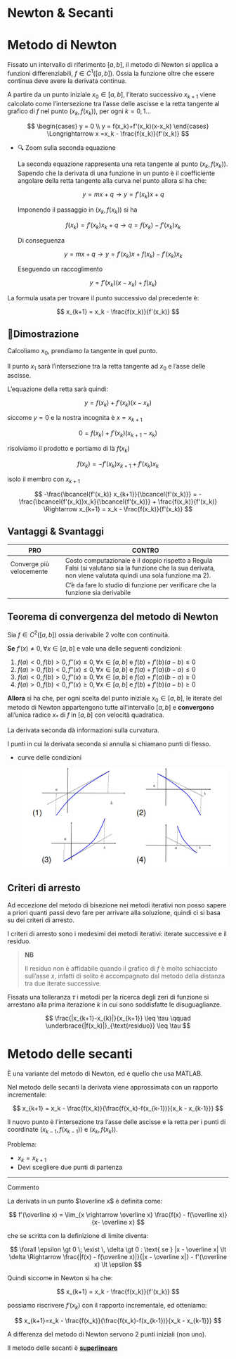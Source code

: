 # Newton & Secanti

# Metodo di Newton

Fissato un intervallo di riferimento $[a, b]$, il metodo di Newton si applica a funzioni differenziabili, $f \in C^1 ([a, b])$. Ossia la funzione oltre che essere continua deve avere la derivata continua. 

A partire da un punto iniziale $x_0 \in [a, b]$, l’iterato successivo $x_{k+1}$ viene calcolato come l’intersezione tra l’asse delle ascisse e la retta tangente al grafico di $f$ nel punto $(x_k, f(x_k))$, per ogni $k = 0,1 \dots$

$$
\begin{cases}
y = 0 \\
y = f(x_k)+f'(x_k)(x-x_k)
\end{cases}
\Longrightarrow
x =x_k - \frac{f(x_k)}{f'(x_k)}
$$

- 🔍 Zoom sulla seconda equazione
    
    La seconda equazione rappresenta una reta tangente al punto $(x_k, f(x_k))$. Sapendo che la derivata di una funzione in un punto è il coefficiente angolare della retta tangente alla curva nel punto allora si ha che:
    
    $$
    y= mx+q  \rightarrow y= f'(x_k)x+q 
    $$
    
    Imponendo il passaggio in $(x_k, f(x_k))$ si ha
    
    $$
    f(x_k)= f'(x_k)x_k+q \rightarrow q = f(x_k)- f'(x_k)x_k
    $$
    
    Di conseguenza
    
    $$
    y = mx+q \rightarrow y = f'(x_k)x +f(x_k)- f'(x_k)x_k 
    $$
    
    Eseguendo un raccoglimento
    
    $$
    y = f'(x_k)(x-x_k) +f(x_k)
    $$
    

La formula usata per trovare il punto successivo dal precedente è:

$$
x_{k+1} = x_k - \frac{f(x_k)}{f'(x_k)}
$$

## 📜Dimostrazione

Calcoliamo $x_0$, prendiamo la tangente in quel punto.

Il punto $x_1$ sarà l’intersezione tra la retta tangente ad $x_0$ e l’asse delle ascisse.

L’equazione della retta sarà quindi:

$$
y = f(x_k)+ f'(x_k)(x - x_k)
$$

siccome $y = 0$ e la nostra incognita è $x = x_{k+1}$

$$
0 = f(x_k) + f'(x_k)(x_{k+1} -x_k)
$$

risolviamo il prodotto e portiamo di là $f(x_k)$

$$
f(x_k) = - f'(x_k) x_{k+1} + f'(x_k)x_k 
$$

isolo il membro con $x_{k+1}$ 

$$
-\frac{\bcancel{f'(x_k)} x_{k+1}}{\bcancel{f'(x_k)}} = - \frac{\bcancel{f'(x_k)}x_k}{\bcancel{f'(x_k)}} + \frac{f(x_k)}{f'(x_k)} \Rightarrow x_{k+1} = x_k - \frac{f(x_k)}{f'(x_k)}
$$

## Vantaggi & Svantaggi

| PRO | CONTRO |
| --- | --- |
| Converge più velocemente | Costo computazionale è il doppio rispetto a Regula Falsi (si valutano sia la funzione che la sua derivata, non viene valutata quindi una sola funzione ma 2).  |
|  | C’è da fare lo studio di funzione per verificare che la funzione sia derivabile |

## Teorema di convergenza del metodo di Newton

Sia $f \in C^2([a, b])$ ossia derivabile 2 volte con continuità. 

**Se** $f'(x) \ne 0, \, \forall x \in [a,b]$ e vale una delle seguenti condizioni:

1. $f(a) \lt 0, \,f(b) \gt 0, \, f''(x) \le 0, \, \forall x \in [a,b]$  e $f(b) + f'(b)(a-b) \le 0$
2. $f(a) \gt 0, \,f(b) \lt 0, \, f''(x) \le 0, \, \forall x \in [a,b]$  e $f(a) + f'(a)(b-a) \le 0$
3. $f(a) \lt 0, \,f(b) \gt 0, \, f''(x) \ge 0, \, \forall x \in [a,b]$  e $f(a) + f'(a)(b-a) \ge 0$
4. $f(a) \gt 0, \,f(b) \lt 0, \, f''(x) \ge 0, \, \forall x \in [a,b]$  e $f(b) + f'(b)(a-b) \ge 0$

**Allora** si ha che, per ogni scelta del punto iniziale $x_0 \in [a,b]$, le iterate del metodo di Newton appartengono tutte all’intervallo $[a,b]$ e **convergono** all’unica radice $x_*$ di $f$ in $[a,b]$ con velocità quadratica.

La derivata seconda dà informazioni sulla curvatura.

I punti in cui la derivata seconda si annulla si chiamano punti di flesso.

- curve delle condizioni
    
    ![Untitled](Untitled%209.png)
    

## Criteri di arresto

Ad eccezione del metodo di bisezione nei metodi iterativi non posso sapere a priori quanti passi devo fare per arrivare alla soluzione, quindi ci si basa su dei criteri di arresto.

I criteri di arresto sono i medesimi dei metodi iterativi: iterate successive e il residuo.

> **NB**
> 
> 
> Il residuo non è affidabile quando il grafico di $f$ è molto schiacciato sull’asse $x$, infatti di solito è accompagnato dal metodo della distanza tra due iterate successive.
> 

Fissata una tolleranza $\tau$ i metodi per la ricerca degli zeri di funzione si arrestano alla prima iterazione $k$ in cui sono soddisfatte le disuguaglianze.

$$
\frac{|x_{k+1}-x_{k}|}{x_{k+1}} \leq \tau \qquad \underbrace{|f(x_k)|}_{\text{residuo}} \leq \tau 
$$

# Metodo delle secanti

È una variante del metodo di Newton, ed è quello che usa MATLAB.

Nel metodo delle secanti la derivata viene approssimata con un rapporto incrementale:

$$
x_{k+1} = x_k - \frac{f(x_k)}{\frac{f(x_k)-f(x_{k-1})}{x_k - x_{k-1}}}
$$

Il nuovo punto è l’intersezione tra l’asse delle ascisse e la retta per i punti di coordinate $(x_{k-1}, f(x_{k-1}))$  e $(x_k,f(x_k))$.

Problema: 

- $x_k = x_{k+1}$
- Devi scegliere due punti di partenza

---

Commento

La derivata in un punto $\overline x$ è definita come:

$$
f'(\overline x) = \lim_{x \rightarrow \overline x} \frac{f(x) - f(\overline x)}{x- \overline x}
$$

che se scritta con la definizione di limite diventa:

$$
\forall \epsilon \gt 0 \; \exist \, \delta \gt 0 : \text{ se } |x - \overline x| \lt \delta \Rightarrow \frac{|f(x) - f(\overline x)|}{|x - \overline x|} - f'(\overline x) \lt \epsilon
$$

Quindi siccome in Newton si ha che:

$$
x_{k+1} = x_k - \frac{f(x_k)}{f'(x_k)}
$$

 possiamo riscrivere $f'(x_k)$ con il rapporto incrementale, ed otteniamo:

$$
x_{k+1}=x_k - \frac{f(x_k)}{\frac{f(x_k)-f(x_{k-1})}{x_k - x_{k-1}}}
$$

A differenza del metodo di Newton servono 2 punti iniziali (non uno).

Il metodo delle secanti è **[superlineare](Equazioni%20non%20lineari%20aed016b2420e4a388c17d51ca625d236.md)**